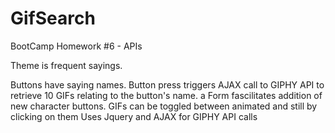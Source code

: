 # GifSearch
BootCamp Homework #6 - APIs

Theme is frequent sayings.

Buttons have saying names.
Button press triggers AJAX call to GIPHY API to retrieve 10 GIFs relating to the button's name.
a Form fascilitates addition of new character buttons.
GIFs can be toggled between animated and still by clicking on them
Uses Jquery and AJAX for GIPHY API calls
